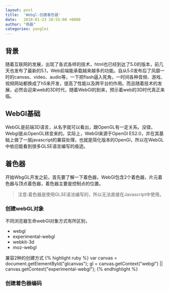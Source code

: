 ```yaml
---
layout: post
title:  'Webgl-创建着色器'
date:   2018-01-23 20:55:00 +0800
author: "杨磊"
categories: yanglei
---
```


## 背景
随着互联网的发展，出现了各式各样的技术，html也已经到达了5.0的版本，前几天也发布了最新的5.1，Web前端能承载越来越多的功能。自从5.0发布后了风靡一时的canvas、video、audio等，一下把flash逼入死角，一时间各种音频、游戏、视频网站都换成了h5来开发，提高了性能以及跨平台的作用。而且随着技术的发展，必然会迎来web的3D时代，随着WebGl的到来，预示着web的3D时代真正来临。

## WebGl基础
WebGL是前端3D语言，从名字就可以看出，跟OpenGL有一定关系。没错，Webgl是从OpenGL转变来的。实际上，WebGl来源于OpenGl ES2.0，并在其基础上做了一层javascript的兼容处理，也就是简化版本的OpenGl，所以在WebGL中依旧能看到很多GLSE语言编写的痕迹。

## 着色器

开始WbgGL开发之前，首先要了解一下着色器，WebGl包含2个着色器，片元着色器与顶点着色器，着色器主要是控制点的位置。
> 注意:着色器是使用GLSE语法编写的，所以无法直接在Javascript中使用。

### 创建webGL对象
不同浏览器生命webGl对象方式有所区别，
  - webgl
  - experimental-webgl
  - webkit-3d
  - moz-webgl

兼容2种的创建方式
{% highlight ruby %}
var canvas = document.getElementById("glcanvas");
gl = canvas.getContext("webgl") || canvas.getContext("experimental-webgl");
{% endhighlight %}

### 创建着色器编码